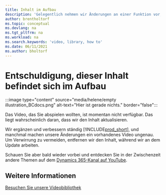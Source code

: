 ```yaml
---
title: Inhalt im Aufbau
description: 'Gelegentlich nehmen wir Änderungen an einer Funktion vor, die dazu führt, dass ein Video irreführend wird, sodass wir das Video entfernen, während wir den Inhalt aktualisieren.'
author: brentholtorf
ms.topic: conceptual
ms.devlang: na
ms.tgt_pltfrm: na
ms.workload: na
ms.search.keywords: 'video, library, how to'
ms.date: 06/11/2021
ms.author: bholtorf
---
```


# <a name="sorry-this-content-is-under-construction"></a>Entschuldigung, dieser Inhalt befindet sich im Aufbau

:::image type="content" source="media/helene/empty illustration_BCdocs.png" alt-text="Hier ist gerade nichts." border="false":::

Das Video, das Sie abspielen wollten, ist momentan nicht verfügbar. Das liegt wahrscheinlich daran, dass wir den Inhalt aktualisieren.

Wir ergänzen und verbessern ständig [!INCLUDE[prod_short](includes/prod_short.md)], und manchmal machen unsere Änderungen ein vorhandenes Video ungenau. Um Verwirrung zu vermeiden, entfernen wir den Inhalt, während wir an dem Update arbeiten.

Schauen Sie aber bald wieder vorbei und entdecken Sie in der Zwischenzeit andere Themen auf dem [Dynamics 365-Kanal auf YouTube](https://www.youtube.com/playlist?list=PLcakwueIHoT-wVFPKUtmxlqcG1kJ0oqq4).

## <a name="see-also"></a>Weitere Informationen
[Besuchen Sie unsere Videobibliothek](across-videos.md)

 
